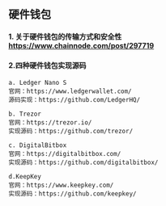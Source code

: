## 硬件钱包

#### 1. 关于硬件钱包的传输方式和安全性  https://www.chainnode.com/post/297719 

#### 2.四种硬件钱包实现源码

```
a. Ledger Nano S   
官网：https://www.ledgerwallet.com/  
源码实现：https://github.com/LedgerHQ/

b. Trezor
官网：https://trezor.io/
实现源码：https://github.com/trezor/

c. DigitalBitbox
官网：https://digitalbitbox.com/
实现源码：https://github.com/digitalbitbox/

d.KeepKey
官网：https://www.keepkey.com/
实现源码：https://github.com/keepkey/
```



